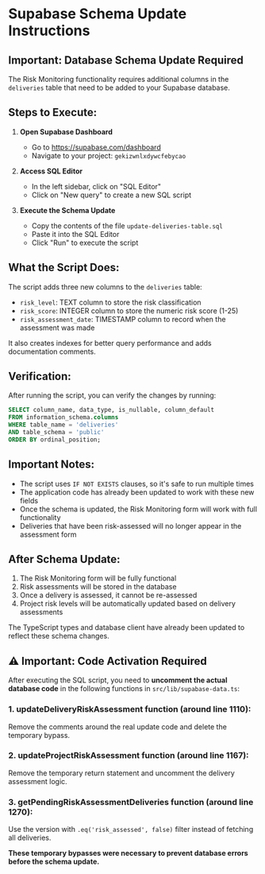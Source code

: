 # Supabase Schema Update Instructions

## Important: Database Schema Update Required

The Risk Monitoring functionality requires additional columns in the `deliveries` table that need to be added to your Supabase database.

## Steps to Execute:

1. **Open Supabase Dashboard**
   - Go to https://supabase.com/dashboard
   - Navigate to your project: `gekizwnlxdywcfebycao`

2. **Access SQL Editor**
   - In the left sidebar, click on "SQL Editor"
   - Click on "New query" to create a new SQL script

3. **Execute the Schema Update**
   - Copy the contents of the file `update-deliveries-table.sql` 
   - Paste it into the SQL Editor
   - Click "Run" to execute the script

## What the Script Does:

The script adds three new columns to the `deliveries` table:
- `risk_level`: TEXT column to store the risk classification
- `risk_score`: INTEGER column to store the numeric risk score (1-25)
- `risk_assessment_date`: TIMESTAMP column to record when the assessment was made

It also creates indexes for better query performance and adds documentation comments.

## Verification:

After running the script, you can verify the changes by running:
```sql
SELECT column_name, data_type, is_nullable, column_default
FROM information_schema.columns 
WHERE table_name = 'deliveries' 
AND table_schema = 'public'
ORDER BY ordinal_position;
```

## Important Notes:

- The script uses `IF NOT EXISTS` clauses, so it's safe to run multiple times
- The application code has already been updated to work with these new fields
- Once the schema is updated, the Risk Monitoring form will work with full functionality
- Deliveries that have been risk-assessed will no longer appear in the assessment form

## After Schema Update:

1. The Risk Monitoring form will be fully functional
2. Risk assessments will be stored in the database
3. Once a delivery is assessed, it cannot be re-assessed
4. Project risk levels will be automatically updated based on delivery assessments

The TypeScript types and database client have already been updated to reflect these schema changes.

## ⚠️ Important: Code Activation Required

After executing the SQL script, you need to **uncomment the actual database code** in the following functions in `src/lib/supabase-data.ts`:

### 1. updateDeliveryRiskAssessment function (around line 1110):
Remove the comments around the real update code and delete the temporary bypass.

### 2. updateProjectRiskAssessment function (around line 1167):
Remove the temporary return statement and uncomment the delivery assessment logic.

### 3. getPendingRiskAssessmentDeliveries function (around line 1270):
Use the version with `.eq('risk_assessed', false)` filter instead of fetching all deliveries.

**These temporary bypasses were necessary to prevent database errors before the schema update.**